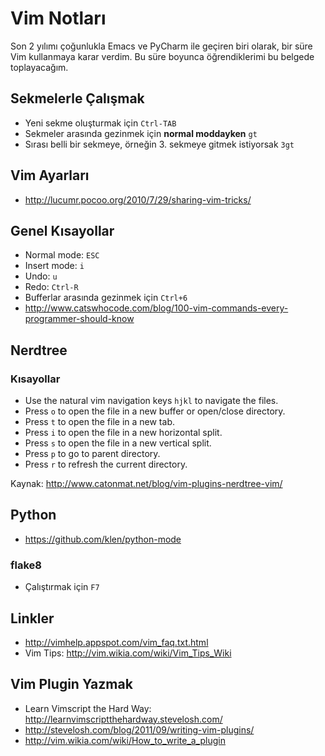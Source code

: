 # Vim Notları

Son 2 yılımı çoğunlukla Emacs ve PyCharm ile geçiren biri olarak,
bir süre Vim kullanmaya karar verdim. Bu süre boyunca öğrendiklerimi
bu belgede toplayacağım.

## Sekmelerle Çalışmak

* Yeni sekme oluşturmak için `Ctrl-TAB`
* Sekmeler arasında gezinmek için **normal moddayken** `gt`
* Sırası belli bir sekmeye, örneğin 3. sekmeye gitmek istiyorsak `3gt`

## Vim Ayarları

* http://lucumr.pocoo.org/2010/7/29/sharing-vim-tricks/

## Genel Kısayollar

* Normal mode: `ESC`
* Insert mode: `i`
* Undo: `u`
* Redo: `Ctrl-R`
* Bufferlar arasında gezinmek için `Ctrl+6`
* http://www.catswhocode.com/blog/100-vim-commands-every-programmer-should-know

## Nerdtree

### Kısayollar

* Use the natural vim navigation keys `hjkl` to navigate the files.
* Press `o` to open the file in a new buffer or open/close directory.
* Press `t` to open the file in a new tab.
* Press `i` to open the file in a new horizontal split.
* Press `s` to open the file in a new vertical split.
* Press `p` to go to parent directory.
* Press `r` to refresh the current directory.

Kaynak: http://www.catonmat.net/blog/vim-plugins-nerdtree-vim/

## Python

* https://github.com/klen/python-mode

### flake8

* Çalıştırmak için `F7`

## Linkler

* http://vimhelp.appspot.com/vim_faq.txt.html
* Vim Tips: http://vim.wikia.com/wiki/Vim_Tips_Wiki

## Vim Plugin Yazmak

* Learn Vimscript the Hard Way: http://learnvimscriptthehardway.stevelosh.com/
* http://stevelosh.com/blog/2011/09/writing-vim-plugins/
* http://vim.wikia.com/wiki/How_to_write_a_plugin
